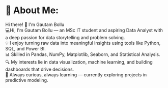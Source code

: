 # 💫 About Me:
Hi there! 👋 I'm Gautam Bollu<br>
💻Hi, I'm Gautam Bollu — an MSc IT student and aspiring Data Analyst with a deep passion for data storytelling and problem solving.<br>
💡 I enjoy turning raw data into meaningful insights using tools like Python, SQL, and Power BI.<br>
📊 Skilled in Pandas, NumPy, Matplotlib, Seaborn, and Statistical Analysis.<br>
🔍 My interests lie in data visualization, machine learning, and building dashboards that drive decisions.<br>
🚀 Always curious, always learning — currently exploring projects in  predictive modeling.

